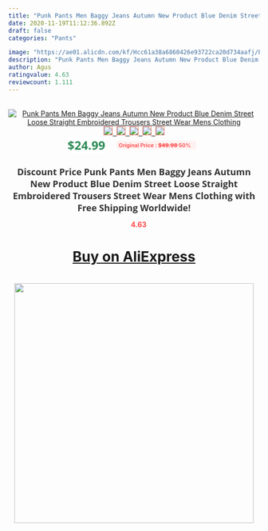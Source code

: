 ```yaml
---
title: "Punk Pants Men Baggy Jeans Autumn New Product Blue Denim Street Loose Straight Embroidered Trousers Street Wear Mens Clothing"
date: 2020-11-19T11:12:36.892Z
draft: false
categories: "Pants"

image: "https://ae01.alicdn.com/kf/Hcc61a38a6860426e93722ca20d734aafj/Punk-Pants-Men-Baggy-Jeans-Autumn-New-Product-Blue-Denim-Street-Loose-Straight-Embroidered-Trousers-Street.jpg"
description: "Punk Pants Men Baggy Jeans Autumn New Product Blue Denim Street Loose Straight Embroidered Trousers Street Wear Mens Clothing"
author: Agus
ratingvalue: 4.63
reviewcount: 1.111
---
```

<br>
<div style="text-align: center;">
<a href="https://s.click.aliexpress.com/e/_AquWcV" target="_blank" rel="nofollow noopener noreferrer"><img alt="Punk Pants Men Baggy Jeans Autumn New Product Blue Denim Street Loose Straight Embroidered Trousers Street Wear Mens Clothing" class="magnifier-image" src="https://ae01.alicdn.com/kf/Hcc61a38a6860426e93722ca20d734aafj/Punk-Pants-Men-Baggy-Jeans-Autumn-New-Product-Blue-Denim-Street-Loose-Straight-Embroidered-Trousers-Street.jpg_640x640.jpg">
<br>
<img style="border:1px solid salmon" src="https://ae01.alicdn.com/kf/Hcc61a38a6860426e93722ca20d734aafj/Punk-Pants-Men-Baggy-Jeans-Autumn-New-Product-Blue-Denim-Street-Loose-Straight-Embroidered-Trousers-Street.jpg_120x120.jpg">&nbsp;&nbsp;<img style="border:1px solid salmon" src="https://ae01.alicdn.com/kf/H99905b5349c34e1687ff7745e71e1a8cc/Punk-Pants-Men-Baggy-Jeans-Autumn-New-Product-Blue-Denim-Street-Loose-Straight-Embroidered-Trousers-Street.jpg_120x120.jpg">&nbsp;&nbsp;<img style="border:1px solid salmon" src="https://ae01.alicdn.com/kf/H3b0e43f51e37462b9ba0672b9b3baef1K/Punk-Pants-Men-Baggy-Jeans-Autumn-New-Product-Blue-Denim-Street-Loose-Straight-Embroidered-Trousers-Street.jpg_120x120.jpg">&nbsp;&nbsp;<img style="border:1px solid salmon" src="https://ae01.alicdn.com/kf/Hf3d9b689a51a4763981527050501d926V/Punk-Pants-Men-Baggy-Jeans-Autumn-New-Product-Blue-Denim-Street-Loose-Straight-Embroidered-Trousers-Street.jpg_120x120.jpg">&nbsp;&nbsp;<img style="border:1px solid salmon" src="https://ae01.alicdn.com/kf/H439263054b2945f8bb260933d696ce8dc/Punk-Pants-Men-Baggy-Jeans-Autumn-New-Product-Blue-Denim-Street-Loose-Straight-Embroidered-Trousers-Street.jpg_120x120.jpg"></a></div><br0>
<div style="text-align: center;"><span style="background-color: white; border: 0px; box-sizing: border-box; color: seagreen; display: inline-block; font-family: &quot;open sans&quot; , &quot;arial&quot; , &quot;helvetica&quot; , sans-serif , &quot;heiti&quot;; font-size: 24px; font-stretch: inherit; font-weight: 700; line-height: inherit; margin: 0px 10px 0px 0px; padding: 0px; vertical-align: middle;">$24.99 </span>
<span style="background: rgb(255 , 241 , 241); border-radius: 3px; border: 0px; box-sizing: border-box; color: #ff4747; display: inline-block; font-family: inherit; font-size: 12px; font-stretch: inherit; font-style: inherit; font-variant: inherit; font-weight: 600; line-height: inherit; margin: 0px; padding: 2px 5px; transform: scale(0.9); vertical-align: middle;">Original Price : <b style="text-decoration: line-through;">$49.98 </b> 50%&nbsp;&nbsp;</span></div>
<h1 style="color: #333333; display: inline-block; font-family: &quot;open sans&quot; , &quot;arial&quot; , &quot;helvetica&quot; , sans-serif , &quot;heiti&quot;; font-size: 18px; font-stretch: inherit; font-weight: 700; text-align: center;">Discount Price Punk Pants Men Baggy Jeans Autumn New Product Blue Denim Street Loose Straight Embroidered Trousers Street Wear Mens Clothing with Free Shipping Worldwide!</h1>
<div style="color: #ff4747; text-align: center;">
<img src="https://4.bp.blogspot.com/-M0ZcTcb-5uY/XleCXlxnR4I/AAAAAAAAAEc/OrjgMkXV1oMQFaCRZj5HQwOCBcu3w1FegCPcBGAYYCw/s1600/star.png" style="height: 15px;">&nbsp;<b>4.63</b></div>
<div class="button_cont" align="center"><a class="buynow_a" href="https://s.click.aliexpress.com/e/_AquWcV" target="_blank" rel="nofollow noopener noreferrer"><H1>Buy on AliExpress</H1></a></div><br>
<div class="separator" style="clear: both; text-align: center;">
<img src="https://lh3.googleusercontent.com/-pTy5HemUv9M/XlePHvY0dAI/AAAAAAAAAE4/0nX5iRUoIWY8eMW9Dpxeirr157OZliDIgCLcBGAsYHQ/s1600/badge.gif" width="480">
</div>
